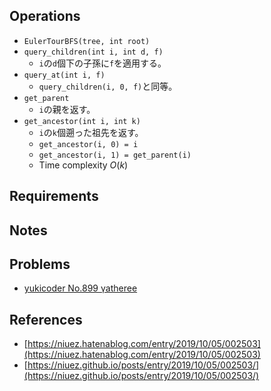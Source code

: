 ## Operations

- `EulerTourBFS(tree, int root)`
- `query_children(int i, int d, f)`
	- `i`の`d`個下の子孫に`f`を適用する。
- `query_at(int i, f)`
	- `query_children(i, 0, f)`と同等。
- `get_parent`
	- `i`の親を返す。
- `get_ancestor(int i, int k)`
	- `i`の`k`個遡った祖先を返す。
	- `get_ancestor(i, 0) = i`
	- `get_ancestor(i, 1) = get_parent(i)`
	- Time complexity $O(k)$

## Requirements

## Notes

## Problems

- [yukicoder No.899 γatheree](https://yukicoder.me/problems/no/899)

## References

- [https://niuez.hatenablog.com/entry/2019/10/05/002503](https://niuez.hatenablog.com/entry/2019/10/05/002503)
- [https://niuez.github.io/posts/entry/2019/10/05/002503/](https://niuez.github.io/posts/entry/2019/10/05/002503/)


